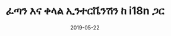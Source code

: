 ---
title: "ፈጣን እና ቀላል ኢንተርቬንሽን ከ i18n ጋር"
tags: [i18n, gatsby, github, netlify]
date: 2019-05-22
path: blog/am/i18n
cover: ./preview.png
excerpt: ጦማርን በበርካታ ቋንቋዎች ለማተም በጣም አስደሳች መንገድ.
---